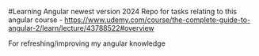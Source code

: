 #Learning Angular newest version 2024
Repo for tasks relating to this angular course - https://www.udemy.com/course/the-complete-guide-to-angular-2/learn/lecture/43788522#overview

For refreshing/improving my angular knowledge

